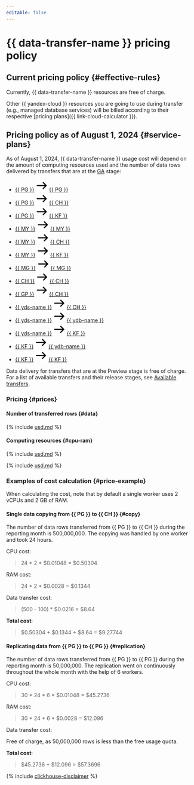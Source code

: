 ```yaml
---
editable: false
---
```


# {{ data-transfer-name }} pricing policy



## Current pricing policy {#effective-rules}

Currently, {{ data-transfer-name }} resources are free of charge.

Other {{ yandex-cloud }} resources you are going to use during transfer (e.g., managed database services) will be billed according to their respective [pricing plans]({{ link-cloud-calculator }}).

## Pricing policy as of August 1, 2024 {#service-plans}

As of August 1, 2024, {{ data-transfer-name }} usage cost will depend on the amount of computing resources used and the number of data rows delivered by transfers that are at the [GA](../overview/concepts/launch-stages.md) stage:

* [{{ PG }}](operations/endpoint/source/postgresql.md) ![arrow_right](../_assets/console-icons/arrow-right.svg) [{{ PG }}](operations/endpoint/target/postgresql.md)
* [{{ PG }}](operations/endpoint/source/postgresql.md) ![arrow_right](../_assets/console-icons/arrow-right.svg) [{{ CH }}](operations/endpoint/target/clickhouse.md)
* [{{ PG }}](operations/endpoint/source/postgresql.md) ![arrow_right](../_assets/console-icons/arrow-right.svg) [{{ KF }}](operations/endpoint/target/kafka.md)
* [{{ MY }}](operations/endpoint/source/mysql.md) ![arrow_right](../_assets/console-icons/arrow-right.svg) [{{ MY }}](operations/endpoint/target/mysql.md)
* [{{ MY }}](operations/endpoint/source/mysql.md) ![arrow_right](../_assets/console-icons/arrow-right.svg) [{{ CH }}](operations/endpoint/target/clickhouse.md)
* [{{ MY }}](operations/endpoint/source/mysql.md) ![arrow_right](../_assets/console-icons/arrow-right.svg) [{{ KF }}](operations/endpoint/target/kafka.md)
* [{{ MG }}](operations/endpoint/source/mongodb.md) ![arrow_right](../_assets/console-icons/arrow-right.svg) [{{ MG }}](operations/endpoint/target/mongodb.md)
* [{{ CH }}](operations/endpoint/source/clickhouse.md) ![arrow_right](../_assets/console-icons/arrow-right.svg) [{{ CH }}](operations/endpoint/target/clickhouse.md)
* [{{ GP }}](operations/endpoint/source/greenplum.md) ![arrow_right](../_assets/console-icons/arrow-right.svg) [{{ CH }}](operations/endpoint/target/clickhouse.md)
* [{{ yds-name }}](operations/endpoint/source/data-streams.md) ![arrow_right](../_assets/console-icons/arrow-right.svg) [{{ CH }}](operations/endpoint/target/clickhouse.md)
* [{{ yds-name }}](operations/endpoint/source/data-streams.md) ![arrow_right](../_assets/console-icons/arrow-right.svg) [{{ ydb-name }}](operations/endpoint/target/yandex-database.md)
* [{{ yds-name }}](operations/endpoint/source/data-streams.md) ![arrow_right](../_assets/console-icons/arrow-right.svg) [{{ KF }}](operations/endpoint/target/kafka.md)
* [{{ KF }}](operations/endpoint/source/kafka.md) ![arrow_right](../_assets/console-icons/arrow-right.svg) [{{ ydb-name }}](operations/endpoint/target/yandex-database.md)
* [{{ KF }}](operations/endpoint/source/kafka.md) ![arrow_right](../_assets/console-icons/arrow-right.svg) [{{ KF }}](operations/endpoint/target/kafka.md)


Data delivery for transfers that are at the Preview stage is free of charge. For a list of available transfers and their release stages, see [Available transfers](transfer-matrix.md).

### Pricing {#prices}

#### Number of transferred rows {#data}



{% include [usd.md](../_pricing/data-transfer/usd.md) %}


#### Computing resources {#cpu-ram}



{% include [usd.md](../_pricing/data-transfer/usd-cpu.md) %}

{% include [usd.md](../_pricing/data-transfer/usd-ram.md) %}


### Examples of cost calculation {#price-example}

When calculating the cost, note that by default a single worker uses 2 vCPUs and 2 GB of RAM.

#### Single data copying from {{ PG }} to {{ CH }} {#copy}

The number of data rows transferred from {{ PG }} to {{ CH }} during the reporting month is 500,000,000. The copying was handled by one worker and took 24 hours.



CPU cost:

> 24 * 2 * $0.01048 = $0.50304

RAM cost:

> 24 * 2 * $0.0028 = $0.1344

Data transfer cost:

> (500 - 100) * $0.0216 = $8.64

**Total cost**:
 
> $0.50304 + $0.1344 + $8.64 = $9.27744


#### Replicating data from {{ PG }} to {{ PG }} {#replication}

The number of data rows transferred from {{ PG }} to {{ PG }} during the reporting month is 50,000,000. The replication went on continuously throughout the whole month with the help of 6 workers.



CPU cost:

> 30 * 24 * 6 * $0.01048 = $45.2736

RAM cost:

> 30 * 24 * 6 * $0.0028 = $12.096

Data transfer cost:

Free of charge, as 50,000,000 rows is less than the free usage quota.

**Total cost**:

> $45.2736 + $12.096 = $57.3696



{% include [clickhouse-disclaimer](../_includes/clickhouse-disclaimer.md) %}
